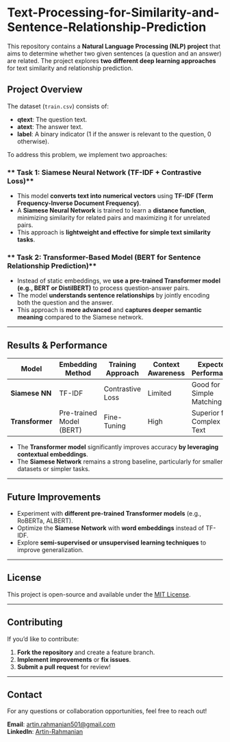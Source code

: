 # Text-Processing-for-Similarity-and-Sentence-Relationship-Prediction


This repository contains a **Natural Language Processing (NLP) project** that aims to determine whether two given sentences (a question and an answer) are related. The project explores **two different deep learning approaches** for text similarity and relationship prediction.

## **Project Overview**
The dataset (`train.csv`) consists of:
- **qtext**: The question text.
- **atext**: The answer text.
- **label**: A binary indicator (1 if the answer is relevant to the question, 0 otherwise).

To address this problem, we implement two approaches:

### ** Task 1: Siamese Neural Network (TF-IDF + Contrastive Loss)**
- This model **converts text into numerical vectors** using **TF-IDF (Term Frequency-Inverse Document Frequency)**.
- A **Siamese Neural Network** is trained to learn a **distance function**, minimizing similarity for related pairs and maximizing it for unrelated pairs.
- This approach is **lightweight and effective for simple text similarity tasks**.

### ** Task 2: Transformer-Based Model (BERT for Sentence Relationship Prediction)**
- Instead of static embeddings, we **use a pre-trained Transformer model (e.g., BERT or DistilBERT)** to process question-answer pairs.
- The model **understands sentence relationships** by jointly encoding both the question and the answer.
- This approach is **more advanced** and **captures deeper semantic meaning** compared to the Siamese network.

---

## **Results & Performance**
| Model | Embedding Method | Training Approach | Context Awareness | Expected Performance |
|-------|----------------|------------------|-----------------|------------------|
| **Siamese NN** | TF-IDF | Contrastive Loss | Limited | Good for Simple Matching |
| **Transformer** | Pre-trained Model (BERT) | Fine-Tuning | High | Superior for Complex Text |

- The **Transformer model** significantly improves accuracy **by leveraging contextual embeddings**.
- The **Siamese Network** remains a strong baseline, particularly for smaller datasets or simpler tasks.

---

## **Future Improvements**
- Experiment with **different pre-trained Transformer models** (e.g., RoBERTa, ALBERT).
- Optimize the **Siamese Network** with **word embeddings** instead of TF-IDF.
- Explore **semi-supervised or unsupervised learning techniques** to improve generalization.

---

## **License**
This project is open-source and available under the [MIT License](LICENSE).

---

## **Contributing**
If you’d like to contribute:
1. **Fork the repository** and create a feature branch.
2. **Implement improvements** or **fix issues**.
3. **Submit a pull request** for review!

---

## **Contact**
For any questions or collaboration opportunities, feel free to reach out!

**Email**: [artin.rahmanian501@gmail.com](mailto:artin.rahmanian501@gmail.com)  
**LinkedIn**: [Artin-Rahmanian](https://www.linkedin.com/in/artin-rahmanian-24a058232) 


